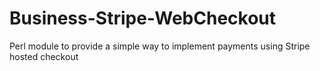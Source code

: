 # Business-Stripe-WebCheckout
Perl module to provide a simple way to implement payments using Stripe hosted checkout
